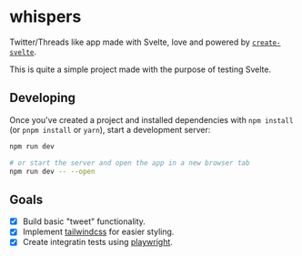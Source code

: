 # whispers

Twitter/Threads like app made with Svelte, love and powered by [`create-svelte`](https://github.com/sveltejs/kit/tree/master/packages/create-svelte).

This is quite a simple project made with the purpose of testing Svelte.

## Developing

Once you've created a project and installed dependencies with `npm install` (or `pnpm install` or `yarn`), start a development server:

```bash
npm run dev

# or start the server and open the app in a new browser tab
npm run dev -- --open
```

## Goals

- [x] Build basic "tweet" functionality.
- [x] Implement [tailwindcss](https://tailwindcss.com/) for easier styling.
- [x] Create integratin tests using [playwright](https://playwright.dev/).

